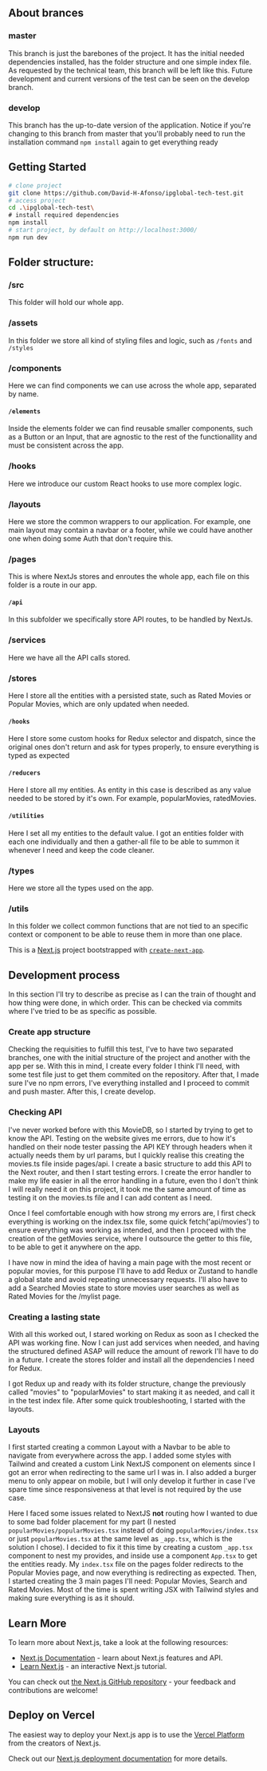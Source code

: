 ## About brances

### master

This branch is just the barebones of the project. It has the initial needed dependencies installed, has the folder structure and one simple index file. As requested by the technical team, this branch will be left like this. Future development and current versions of the test can be seen on the develop branch.

### develop

This branch has the up-to-date version of the application. Notice if you're changing to this branch from master that you'll probably need to run the installation command `npm install` again to get everything ready

## Getting Started

```bash
# clone project
git clone https://github.com/David-H-Afonso/ipglobal-tech-test.git
# access project
cd .\ipglobal-tech-test\
# install required dependencies
npm install
# start project, by default on http://localhost:3000/
npm run dev
```

## Folder structure:

### /src

This folder will hold our whole app.

### /assets

In this folder we store all kind of styling files and logic, such as `/fonts` and `/styles`

### /components

Here we can find components we can use across the whole app, separated by name.

#### `/elements`

Inside the elements folder we can find reusable smaller components, such as a Button or an Input, that are agnostic to the rest of the functionallity and must be consistent across the app.

### /hooks

Here we introduce our custom React hooks to use more complex logic.

### /layouts

Here we store the common wrappers to our application. For example, one main layout may contain a navbar or a footer, while we could have another one when doing some Auth that don't require this.

### /pages

This is where NextJs stores and enroutes the whole app, each file on this folder is a route in our app.

#### `/api`

In this subfolder we specifically store API routes, to be handled by NextJs.

### /services

Here we have all the API calls stored.

### /stores

Here I store all the entities with a persisted state, such as Rated Movies or Popular Movies, which are only updated when needed.

#### `/hooks`

Here I store some custom hooks for Redux selector and dispatch, since the original ones don't return and ask for types properly, to ensure everything is typed as expected

#### `/reducers`

Here I store all my entities. As entity in this case is described as any value needed to be stored by it's own. For example, popularMovies, ratedMovies.

#### `/utilities`

Here I set all my entities to the default value. I got an entities folder with each one individually and then a gather-all file to be able to summon it whenever I need and keep the code cleaner.

### /types

Here we store all the types used on the app.

### /utils

In this folder we collect common functions that are not tied to an specific context or component to be able to reuse them in more than one place.

This is a [Next.js](https://nextjs.org) project bootstrapped with [`create-next-app`](https://nextjs.org/docs/app/api-reference/cli/create-next-app).

## Development process

In this section I'll try to describe as precise as I can the train of thought and how thing were done, in which order. This can be checked via commits where I've tried to be as specific as possible.

### Create app structure

Checking the requisities to fulfill this test, I've to have two separated branches, one with the initial structure of the project and another with the app per se. With this in mind, I create every folder I think I'll need, with some test file just to get them commited on the repository. After that, I made sure I've no npm errors, I've everything installed and I proceed to commit and push master. After this, I create develop.

### Checking API

I've never worked before with this MovieDB, so I started by trying to get to know the API. Testing on the website gives me errors, due to how it's handled on their node tester passing the API KEY through headers when it actually needs them by url params, but I quickly realise this creating the movies.ts file inside pages/api. I create a basic structure to add this API to the Next router, and then I start testing errors. I create the error handler to make my life easier in all the error handling in a future, even tho I don't think I will really need it on this project, it took me the same amount of time as testing it on the movies.ts file and I can add content as I need.

Once I feel comfortable enough with how strong my errors are, I first check everything is working on the index.tsx file, some quick fetch('api/movies') to ensure everything was working as intended, and then I proceed with the creation of the getMovies service, where I outsource the getter to this file, to be able to get it anywhere on the app.

I have now in mind the idea of having a main page with the most recent or popular movies, for this purpose I'll have to add Redux or Zustand to handle a global state and avoid repeating unnecessary requests. I'll also have to add a Searched Movies state to store movies user searches as well as Rated Movies for the /mylist page.

### Creating a lasting state

With all this worked out, I stared working on Redux as soon as I checked the API was working fine. Now I can just add services when needed, and having the structured defined ASAP will reduce the amount of rework I'll have to do in a future. I create the stores folder and install all the dependencies I need for Redux.

I got Redux up and ready with its folder structure, change the previously called "movies" to "popularMovies" to start making it as needed, and call it in the test index file. After some quick troubleshooting, I started with the layouts.

### Layouts

I first started creating a common Layout with a Navbar to be able to navigate from everywhere across the app. I added some styles with Tailwind and created a custom Link NextJS component on elements since I got an error when redirecting to the same url I was in. I also added a burger menu to only appear on mobile, but I will only develop it further in case I've spare time since responsiveness at that level is not required by the use case.

Here I faced some issues related to NextJS **not** routing how I wanted to due to some bad folder placement for my part (I nested `popularMovies/popularMovies.tsx` instead of doing `popularMovies/index.tsx` or just `popularMovies.tsx` at the same level as `_app.tsx`, which is the solution I chose). I decided to fix it this time by creating a custom `_app.tsx` component to nest my provides, and inside use a component `App.tsx` to get the entities ready. My `index.tsx` file on the pages folder redirects to the Popular Movies page, and now everything is redirecting as expected. Then, I started creating the 3 main pages I'll need: Popular Movies, Search and Rated Movies. Most of the time is spent writing JSX with Tailwind styles and making sure everything is as it should.

## Learn More

To learn more about Next.js, take a look at the following resources:

- [Next.js Documentation](https://nextjs.org/docs) - learn about Next.js features and API.
- [Learn Next.js](https://nextjs.org/learn) - an interactive Next.js tutorial.

You can check out [the Next.js GitHub repository](https://github.com/vercel/next.js) - your feedback and contributions are welcome!

## Deploy on Vercel

The easiest way to deploy your Next.js app is to use the [Vercel Platform](https://vercel.com/new?utm_medium=default-template&filter=next.js&utm_source=create-next-app&utm_campaign=create-next-app-readme) from the creators of Next.js.

Check out our [Next.js deployment documentation](https://nextjs.org/docs/app/building-your-application/deploying) for more details.

